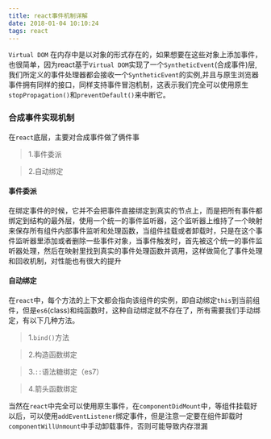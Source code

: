 ```yaml
---
title: react事件机制详解
date: 2018-01-04 10:10:24
tags: react
---
```


`Virtual DOM` 在内存中是以对象的形式存在的，如果想要在这些对象上添加事件，也很简单，因为react基于`Virtual DOM`实现了一个`SyntheticEvent`(合成事件)层,我们所定义的事件处理器都会接收一个`SyntheticEvent`的实例,并且与原生浏览器事件拥有同样的接口，同样支持事件冒泡机制，这表示我们完全可以使用原生`stopPropagation()`和`preventDefault()`来中断它。

### 合成事件实现机制

在`react`底层，主要对合成事件做了俩件事

> 1.事件委派

> 2.自动绑定

#### 事件委派

在绑定事件的时候，它并不会把事件直接绑定到真实的节点上，而是把所有事件都绑定到结构的最外层，使用一个统一的事件监听器，这个监听器上维持了一个映射来保存所有组件内部事件监听和处理函数，当组件挂载或者卸载时，只是在这个事件监听器里添加或者删除一些事件对象，当事件触发时，首先被这个统一的事件监听器处理，然后在映射里找到真实的事件处理函数并调用，这样做简化了事件处理和回收机制，对性能也有很大的提升

#### 自动绑定

在`react`中，每个方法的上下文都会指向该组件的实例，即自动绑定`this`到当前组件，但是`es6`(class)和纯函数时，这种自动绑定就不存在了，所有需要我们手动绑定，有以下几种方法。

> 1.`bind()`方法

> 2.构造函数绑定

> 3.`::`语法糖绑定（es7）

> 4.箭头函数绑定


当然在`react`中完全可以使用原生事件，在`componentDidMount`中，等组件挂载好以后，可以使用`addEventListener`绑定事件，但是注意一定要在组件卸载时`componentWillUnmount`中手动卸载事件，否则可能导致内存泄漏